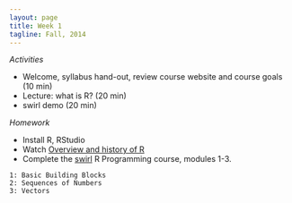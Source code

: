 ```yaml
---
layout: page
title: Week 1
tagline: Fall, 2014
---
```



_Activities_

* Welcome, syllabus hand-out, review course website and course goals (10 min)
* Lecture: what is R? (20 min)
* swirl demo (20 min)

_Homework_

* Install R, RStudio
* Watch [Overview and history of R](https://www.youtube.com/watch?v=kzxHxFHW6hs)
* Complete the [swirl](http://swirlstats.com/students.html) R Programming course, modules 1-3.
```
1: Basic Building Blocks
2: Sequences of Numbers
3: Vectors
```